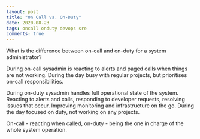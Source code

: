 ```yaml
---
layout: post
title: "On Call vs. On-Duty"
date: 2020-08-23
tags: oncall onduty devops sre
comments: true
---
```

What is the difference between on-call and on-duty for a system administrator?

During on-call sysadmin is reacting to alerts and paged calls when  things are not working. During the day busy with regular projects, but  prioritises on-call responsibilities.

During on-duty sysadmin handles full operational state of the system.  Reacting to alerts and calls, responding to developer requests,  resolving issues that occur. Improving monitoring and infrastructure on the go. During the day focused on duty, not working on any projects.

On-call - reacting when called, on-duty - being the one in charge of the whole system operation.
